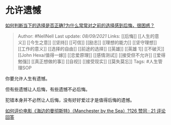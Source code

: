 # 允许遗憾
[如何判断当下的选择是否正确?为什么常常对之前的选择感到后悔，很困惑？](https://www.zhihu.com/question/472210725/answer/2108768226)

> Author: #NellNell 
Last update: *08/09/2021* 
Links: [[后悔]] [[人生的意义]] [[今生之意]] [[坚持]] [[可信]] [[励志]] [[理想的能力]] [[坚守理想]] [[工作的意义]] [[选择的自由]] [[前途的选择]] [[英雄]] [[英雄 1]] [[不破灭]] [[John Hexa/值得一嫁]] [[恋爱原理]] [[感情测试]] [[接受但不允许]] [[爱得勉强]] [[真正想做的事]] [[自视]] [[接受现实]] [[莫失莫忘]]
Tags: #人生管理SOP 

你要允许人生有遗憾。

但有些遗憾让人后悔，有些遗憾不必后悔。

犯错本身并不必然让人后悔，没有好好爱过才是值得后悔的遗憾。

[如何评价电影《海边的曼彻斯特》（Manchester by the Sea）?126 赞同 · 21 评论回答](https://www.zhihu.com/question/53523367/answer/751676961)